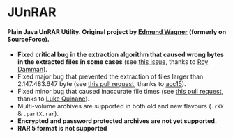 JUnRAR
======

#### Plain Java UnRAR Utility. Original project by [Edmund Wagner](https://github.com/edmund-wagner/junrar) (formerly on SourceForce).

* **Fixed critical bug in the extraction algorithm that caused wrong bytes in the extracted files in some cases** (see [this issue](https://github.com/edmund-wagner/junrar/issues/36), thanks to [Roy Damman](https://github.com/RDamman)).
* Fixed major bug that prevented the extraction of files larger than 2.147.483.647 byte (see [this pull request](https://github.com/junrar/junrar/pull/3), thanks to [acc15](https://github.com/acc15)).
* Fixed minor bug that caused inaccurate file times (see [this pull request](https://github.com/edmund-wagner/junrar/pull/20), thanks to [Luke Quinane](https://github.com/tmyroadctfig)).
* Multi-volume archives are supported in both old and new flavours (`.rXX` & `.partX.rar`).
* **Encrypted and password protected archives are not yet supported.**
* **RAR 5 format is not supported**
